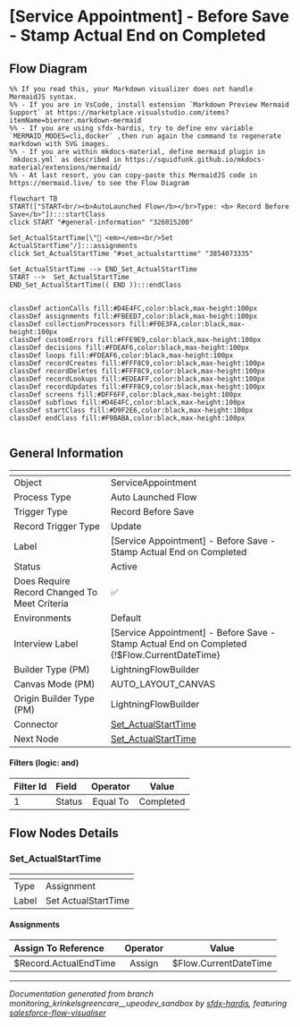 # [Service Appointment] - Before Save - Stamp Actual End on Completed

## Flow Diagram

```mermaid
%% If you read this, your Markdown visualizer does not handle MermaidJS syntax.
%% - If you are in VsCode, install extension `Markdown Preview Mermaid Support` at https://marketplace.visualstudio.com/items?itemName=bierner.markdown-mermaid
%% - If you are using sfdx-hardis, try to define env variable `MERMAID_MODES=cli,docker` ,then run again the command to regenerate markdown with SVG images.
%% - If you are within mkdocs-material, define mermaid plugin in `mkdocs.yml` as described in https://squidfunk.github.io/mkdocs-material/extensions/mermaid/
%% - At last resort, you can copy-paste this MermaidJS code in https://mermaid.live/ to see the Flow Diagram

flowchart TB
START(["START<br/><b>AutoLaunched Flow</b></br>Type: <b> Record Before Save</b>"]):::startClass
click START "#general-information" "326015200"

Set_ActualStartTime[\"🟰 <em></em><br/>Set ActualStartTime"/]:::assignments
click Set_ActualStartTime "#set_actualstarttime" "3854073335"

Set_ActualStartTime --> END_Set_ActualStartTime
START -->  Set_ActualStartTime
END_Set_ActualStartTime(( END )):::endClass


classDef actionCalls fill:#D4E4FC,color:black,max-height:100px
classDef assignments fill:#FBEED7,color:black,max-height:100px
classDef collectionProcessors fill:#F0E3FA,color:black,max-height:100px
classDef customErrors fill:#FFE9E9,color:black,max-height:100px
classDef decisions fill:#FDEAF6,color:black,max-height:100px
classDef loops fill:#FDEAF6,color:black,max-height:100px
classDef recordCreates fill:#FFF8C9,color:black,max-height:100px
classDef recordDeletes fill:#FFF8C9,color:black,max-height:100px
classDef recordLookups fill:#EDEAFF,color:black,max-height:100px
classDef recordUpdates fill:#FFF8C9,color:black,max-height:100px
classDef screens fill:#DFF6FF,color:black,max-height:100px
classDef subflows fill:#D4E4FC,color:black,max-height:100px
classDef startClass fill:#D9F2E6,color:black,max-height:100px
classDef endClass fill:#F9BABA,color:black,max-height:100px


```

## General Information

|<!-- -->|<!-- -->|
|:---|:---|
|Object|ServiceAppointment|
|Process Type| Auto Launched Flow|
|Trigger Type| Record Before Save|
|Record Trigger Type| Update|
|Label|[Service Appointment] - Before Save - Stamp Actual End on Completed|
|Status|Active|
|Does Require Record Changed To Meet Criteria|✅|
|Environments|Default|
|Interview Label|[Service Appointment] - Before Save - Stamp Actual End on Completed {!$Flow.CurrentDateTime}|
| Builder Type (PM)|LightningFlowBuilder|
| Canvas Mode (PM)|AUTO_LAYOUT_CANVAS|
| Origin Builder Type (PM)|LightningFlowBuilder|
|Connector|[Set_ActualStartTime](#set_actualstarttime)|
|Next Node|[Set_ActualStartTime](#set_actualstarttime)|


#### Filters (logic: **and**)

|Filter Id|Field|Operator|Value|
|:-- |:-- |:--:|:--: |
|1|Status| Equal To|Completed|


## Flow Nodes Details

### Set_ActualStartTime

|<!-- -->|<!-- -->|
|:---|:---|
|Type|Assignment|
|Label|Set ActualStartTime|


#### Assignments

|Assign To Reference|Operator|Value|
|:-- |:--:|:--: |
|$Record.ActualEndTime| Assign|$Flow.CurrentDateTime|








___

_Documentation generated from branch monitoring_krinkelsgreencare__upeodev_sandbox by [sfdx-hardis](https://sfdx-hardis.cloudity.com), featuring [salesforce-flow-visualiser](https://github.com/toddhalfpenny/salesforce-flow-visualiser)_